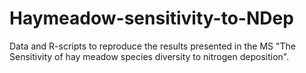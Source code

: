 # Haymeadow-sensitivity-to-NDep
Data and R-scripts to reproduce the results presented in the MS "The Sensitivity of hay meadow species diversity to nitrogen deposition".
